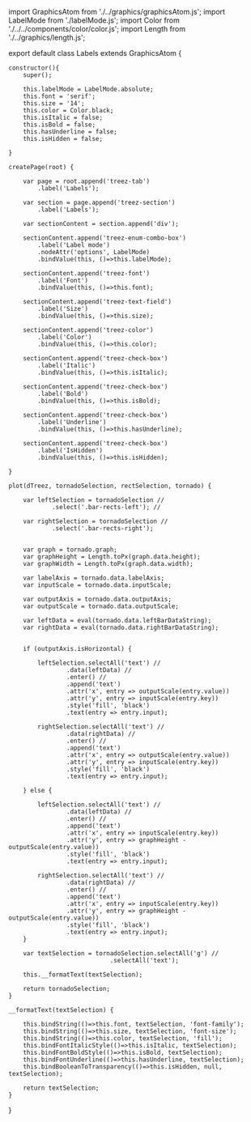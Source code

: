 import GraphicsAtom from './../graphics/graphicsAtom.js';
import LabelMode from './labelMode.js';
import Color from './../../components/color/color.js';
import Length from './../graphics/length.js';

export default class Labels extends GraphicsAtom {
	
	constructor(){
		super();

		this.labelMode = LabelMode.absolute;
		this.font = 'serif';
		this.size = '14';
		this.color = Color.black;
		this.isItalic = false;
		this.isBold = false;
		this.hasUnderline = false;
		this.isHidden = false;

	} 
	
	createPage(root) {

		var page = root.append('treez-tab')
			.label('Labels');
		
		var section = page.append('treez-section')
			.label('Labels');	
	
		var sectionContent = section.append('div');

		sectionContent.append('treez-enum-combo-box')
			.label('Label mode')
			.nodeAttr('options', LabelMode)
			.bindValue(this, ()=>this.labelMode);
		
		sectionContent.append('treez-font')
			.label('Font')		
			.bindValue(this, ()=>this.font);
		
		sectionContent.append('treez-text-field')
			.label('Size')		
			.bindValue(this, ()=>this.size);
		
		sectionContent.append('treez-color')
			.label('Color')		
			.bindValue(this, ()=>this.color);
		
		sectionContent.append('treez-check-box')
			.label('Italic')		
			.bindValue(this, ()=>this.isItalic);
		
		sectionContent.append('treez-check-box')
			.label('Bold')		
			.bindValue(this, ()=>this.isBold);
		
		sectionContent.append('treez-check-box')
			.label('Underline')		
			.bindValue(this, ()=>this.hasUnderline);
		
		sectionContent.append('treez-check-box')
			.label('IsHidden')		
			.bindValue(this, ()=>this.isHidden);	

	}

	plot(dTreez, tornadoSelection, rectSelection, tornado) {

		var leftSelection = tornadoSelection //
				.select('.bar-rects-left'); //

		var rightSelection = tornadoSelection //
				.select('.bar-rects-right');

		
		var graph = tornado.graph;
		var graphHeight = Length.toPx(graph.data.height);
		var graphWidth = Length.toPx(graph.data.width);

		var labelAxis = tornado.data.labelAxis;		
		var inputScale = tornado.data.inputScale;

		var outputAxis = tornado.data.outputAxis;		
		var outputScale = tornado.data.outputScale;

		var leftData = eval(tornado.data.leftBarDataString);
		var rightData = eval(tornado.data.rightBarDataString);
		

		if (outputAxis.isHorizontal) {

			leftSelection.selectAll('text') //
					.data(leftData) //
					.enter() //
					.append('text')
					.attr('x', entry => outputScale(entry.value))
					.attr('y', entry => inputScale(entry.key))
					.style('fill', 'black')
					.text(entry => entry.input);

			rightSelection.selectAll('text') //
					.data(rightData) //
					.enter() //
					.append('text')
					.attr('x', entry => outputScale(entry.value))
					.attr('y', entry => inputScale(entry.key))
					.style('fill', 'black')
					.text(entry => entry.input);

		} else {

			leftSelection.selectAll('text') //
					.data(leftData) //
					.enter() //
					.append('text')
					.attr('x', entry => inputScale(entry.key))
					.attr('y', entry => graphHeight - outputScale(entry.value))
					.style('fill', 'black')
					.text(entry => entry.input);

			rightSelection.selectAll('text') //
					.data(rightData) //
					.enter() //
					.append('text')
					.attr('x', entry => inputScale(entry.key))
					.attr('y', entry => graphHeight - outputScale(entry.value))
					.style('fill', 'black')
					.text(entry => entry.input);
		}

		var textSelection = tornadoSelection.selectAll('g') //
								.selectAll('text');

		this.__formatText(textSelection);

		return tornadoSelection;
	}

	__formatText(textSelection) {		
		
		this.bindString(()=>this.font, textSelection, 'font-family');
		this.bindString(()=>this.size, textSelection, 'font-size');
		this.bindString(()=>this.color, textSelection, 'fill');			
		this.bindFontItalicStyle(()=>this.isItalic, textSelection);
		this.bindFontBoldStyle(()=>this.isBold, textSelection);
		this.bindFontUnderline(()=>this.hasUnderline, textSelection);
		this.bindBooleanToTransparency(()=>this.isHidden, null, textSelection);			

		return textSelection;
	}

	

}
